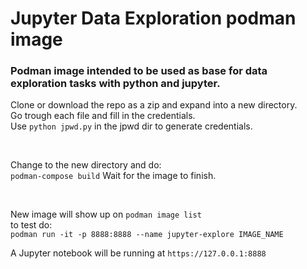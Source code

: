 # Jupyter Data Exploration podman image
### Podman image intended to be used as base for data exploration tasks with python and jupyter.

Clone or download the repo as a zip and expand into a new directory.      
Go trough each file and fill in the credentials.      
Use `python jpwd.py` in the jpwd dir to generate credentials.          

<br>

Change to the new directory and do:       
`podman-compose build`
Wait for the image to finish.

<br>

New image will show up on `podman image list`     
to test do:        
`podman run -it -p 8888:8888 --name jupyter-explore IMAGE_NAME`

A Jupyter notebook will be running at `https://127.0.0.1:8888`
